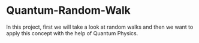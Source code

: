 # Quantum-Random-Walk
In this project, first we will take a look at random walks and then we want to apply this concept with the help of Quantum Physics.
